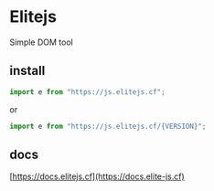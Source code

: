 # Elitejs

Simple DOM tool

## install

```js
import e from "https://js.elitejs.cf";
```

or

```js
import e from "https://js.elitejs.cf/{VERSION}";
```

## docs

[https://docs.elitejs.cf](https://docs.elite-js.cf)
